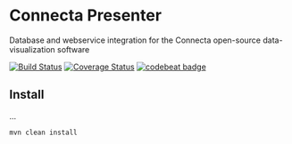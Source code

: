 # Connecta Presenter

Database and webservice integration for the Connecta open-source data-visualization software

[![Build Status](https://travis-ci.org/connecta-solutions/connecta-presenter.svg?branch=master)](https://travis-ci.org/connecta-solutions/connecta-presenter)
[![Coverage Status](https://coveralls.io/repos/github/connecta-solutions/connecta-presenter/badge.svg?branch=master)](https://coveralls.io/github/connecta-solutions/connecta-presenter?branch=master)
[![codebeat badge](https://codebeat.co/badges/2322fd2d-64c6-40e5-b93d-d71e06f2bee2)](https://codebeat.co/projects/github-com-connecta-solutions-connecta-presenter)


## Install

...

`mvn clean install`
